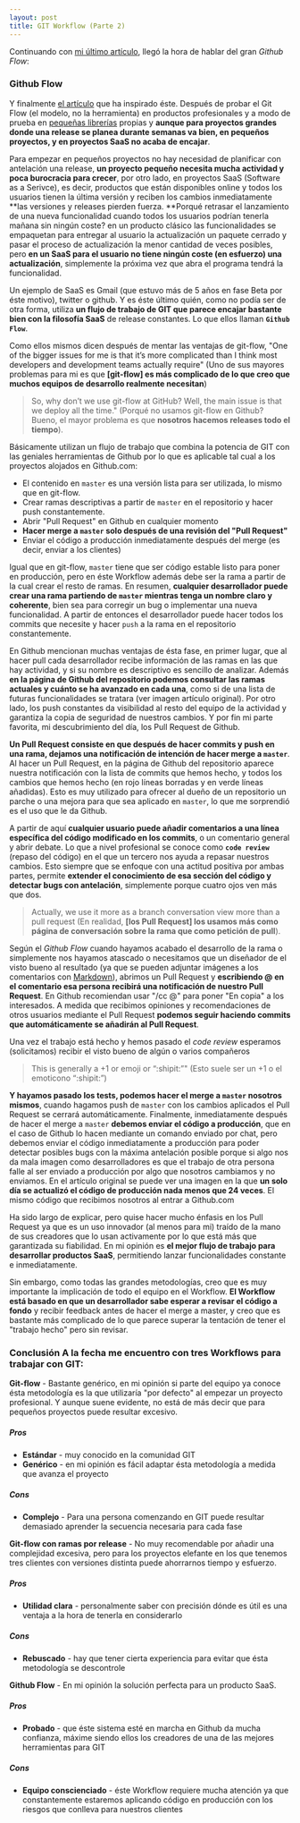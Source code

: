 ```yaml
---
layout: post
title: GIT Workflow (Parte 2)
---
```


Continuando con [mi último artículo][1], llegó la hora de hablar del gran *Github Flow*:

### Github Flow

Y finalmente [el artículo][2] que ha inspirado éste. Después de probar el Git Flow (el modelo, no la herramienta) en productos profesionales y a modo de prueba en [pequeñas librerías][3] propias y **aunque para proyectos grandes donde una release se planea durante semanas va bien, en pequeños proyectos, y en proyectos SaaS no acaba de encajar**.

Para empezar en pequeños proyectos no hay necesidad de planificar con antelación una release, **un proyecto pequeño necesita mucha actividad y poca burocracia para crecer**, por otro lado, en proyectos SaaS (Software as a Serivce), es decir, productos que están disponibles online y todos los usuarios tienen la última versión y reciben los cambios inmediatamente **las versiones y releases pierden fuerza. **Porqué retrasar el lanzamiento de una nueva funcionalidad cuando todos los usuarios podrían tenerla mañana sin ningún coste? en un producto clásico las funcionalidades se empaquetan para entregar al usuario la actualización un paquete cerrado y pasar el proceso de actualización la menor cantidad de veces posibles, pero **en un SaaS para el usuario no tiene ningún coste (en esfuerzo) una actualización**, simplemente la próxima vez que abra el programa tendrá la funcionalidad.

Un ejemplo de SaaS es Gmail (que estuvo más de 5 años en fase Beta por éste motivo), twitter o github. Y es éste último quién, como no podía ser de otra forma, utiliza **un flujo de trabajo de GIT que parece encajar bastante bien con la filosofía SaaS** de release constantes. Lo que ellos llaman **`Github Flow`**.

<!--more Seguir leyendo → -->

Como ellos mismos dicen después de mentar las ventajas de git-flow, "One of the bigger issues for me is that it’s more complicated than I think most developers and development teams actually require" (Uno de sus mayores problemas para mi es que **[git-flow] es más complicado de lo que creo que muchos equipos de desarrollo realmente necesitan**)

> So, why don’t we use git-flow at GitHub? Well, the main issue is that we deploy all the time." (Porqué no usamos git-flow en Github? Bueno, el mayor problema es que **nosotros hacemos releases todo el tiempo**).

Básicamente utilizan un flujo de trabajo que combina la potencia de GIT con las geniales herramientas de Github por lo que es aplicable tal cual a los proyectos alojados en Github.com:

*   El contenido en `master` es una versión lista para ser utilizada, lo mismo que en git-flow.
*   Crear ramas descriptivas a partir de `master` en el repositorio y hacer push constantemente.
*   Abrir "Pull Request" en Github en cualquier momento
*   **Hacer merge a `master` solo después de una revisión del "Pull Request"**
*   Enviar el código a producción inmediatamente después del merge (es decir, enviar a los clientes)

Igual que en git-flow, `master` tiene que ser código estable listo para poner en producción, pero en éste Workflow además debe ser la rama a partir de la cual crear el resto de ramas. En resumen, **cualquier desarrollador puede crear una rama partiendo de `master` mientras tenga un nombre claro y coherente**, bien sea para corregir un bug o implementar una nueva funcionalidad. A partir de entonces el desarrollador puede hacer todos los commits que necesite y hacer `push` a la rama en el repositorio constantemente.

En Github mencionan muchas ventajas de ésta fase, en primer lugar, que al hacer pull cada desarrollador recibe información de las ramas en las que hay actividad, y si su nombre es descriptivo es sencillo de analizar. Además **en la página de Github del repositorio podemos consultar las ramas actuales y cuánto se ha avanzado en cada una**, como si de una lista de futuras funcionalidades se tratara (ver imagen artículo original). Por otro lado, los push constantes da visibilidad al resto del equipo de la actividad y garantiza la copia de seguridad de nuestros cambios. Y por fin mi parte favorita, mi descubrimiento del día, los Pull Request de Github.

**Un Pull Request consiste en que después de hacer commits y push en una rama, dejamos una notificación de intención de hacer merge a `master`**. Al hacer un Pull Request, en la página de Github del repositorio aparece nuestra notificación con la lista de commits que hemos hecho, y todos los cambios que hemos hecho (en rojo líneas borradas y en verde líneas añadidas). Esto es muy utilizado para ofrecer al dueño de un repositorio un parche o una mejora para que sea aplicado en `master`, lo que me sorprendió es el uso que le da Github.

A partir de aquí **cualquier usuario puede añadir comentarios a una línea específica del código modificado en los commits**, o un comentario general y abrir debate. Lo que a nivel profesional se conoce como **`code review`** (repaso del código) en el que un tercero nos ayuda a repasar nuestros cambios. Esto siempre que se enfoque con una actitud positiva por ambas partes, permite **extender el conocimiento de esa sección del código y detectar bugs con antelación**, simplemente porque cuatro ojos ven más que dos.

> Actually, we use it more as a branch conversation view more than a pull request (En realidad, **[los Pull Request] los usamos más como página de conversación sobre la rama que como petición de pull**).

Según el *Github Flow* cuando hayamos acabado el desarrollo de la rama o simplemente nos hayamos atascado o necesitamos que un diseñador de el visto bueno al resultado (ya que se pueden adjuntar imágenes a los comentarios con [Markdown][4]), abrimos un Pull Request y **escribiendo @<nombre> en el comentario esa persona recibirá una notificación de nuestro Pull Request**. En Github recomiendan usar "/cc @<nombre>" para poner "En copia" a los interesados. A medida que recibimos opiniones y recomendaciones de otros usuarios mediante el Pull Request **podemos seguir haciendo commits que automáticamente se añadirán al Pull Request**.

Una vez el trabajo está hecho y hemos pasado el *code review* esperamos (solicitamos) recibir el visto bueno de algún o varios compañeros

> This is generally a +1 or emoji or “:shipit:”" (Esto suele ser un +1 o el emoticono “:shipit:”)

**Y hayamos pasado los tests, podemos hacer el merge a `master` nosotros mismos**, cuando hagamos push de `master` con los cambios aplicados el Pull Request se cerrará automáticamente. Finalmente, inmediatamente después de hacer el merge a `master` **debemos enviar el código a producción**, que en el caso de Github lo hacen mediante un comando enviado por chat, pero debemos enviar el código inmediatamente a producción para poder detectar posibles bugs con la máxima antelación posible porque si algo nos da mala imagen como desarrolladores es que el trabajo de otra persona falle al ser enviado a producción por algo que nosotros cambiamos y no enviamos. En el artículo original se puede ver una imagen en la que **un solo día se actualizó el código de producción nada menos que 24 veces**. El mismo código que recibimos nosotros al entrar a Github.com

Ha sido largo de explicar, pero quise hacer mucho énfasis en los Pull Request ya que es un uso innovador (al menos para mi) traído de la mano de sus creadores que lo usan activamente por lo que está más que garantizada su fiabilidad. En mi opinión es **el mejor flujo de trabajo para desarrollar productos SaaS**, permitiendo lanzar funcionalidades constante e inmediatamente.

Sin embargo, como todas las grandes metodologías, creo que es muy importante la implicación de todo el equipo en el Workflow. **El Workflow está basado en que un desarrollador sabe esperar a revisar el código a fondo** y recibir feedback antes de hacer el merge a master, y creo que es bastante más complicado de lo que parece superar la tentación de tener el "trabajo hecho" pero sin revisar.

### Conclusión A la fecha me encuentro con tres Workflows para trabajar con GIT:

**Git-flow** - Bastante genérico, en mi opinión si parte del equipo ya conoce ésta metodología es la que utilizaría "por defecto" al empezar un proyecto profesional. Y aunque suene evidente, no está de más decir que para pequeños proyectos puede resultar excesivo.

##### Pros

*   **Estándar** - muy conocido en la comunidad GIT
*   **Genérico** - en mi opinión es fácil adaptar ésta metodología a medida que avanza el proyecto

##### Cons

*   **Complejo** - Para una persona comenzando en GIT puede resultar demasiado aprender la secuencia necesaria para cada fase

**Git-flow con ramas por release** - No muy recomendable por añadir una complejidad excesiva, pero para los proyectos elefante en los que tenemos tres clientes con versiones distinta puede ahorrarnos tiempo y esfuerzo.

##### Pros

*   **Utilidad clara** - personalmente saber con precisión dónde es útil es una ventaja a la hora de tenerla en considerarlo

##### Cons

*   **Rebuscado** - hay que tener cierta experiencia para evitar que ésta metodología se descontrole

**Github Flow** - En mi opinión la solución perfecta para un producto SaaS.

##### Pros

*   **Probado** - que éste sistema esté en marcha en Github da mucha confianza, máxime siendo ellos los creadores de una de las mejores herramientas para GIT

##### Cons

*   **Equipo conscienciado** - éste Workflow requiere mucha atención ya que constantemente estaremos aplicando código en producción con los riesgos que conlleva para nuestros clientes

 [1]: http://www.amatiasq.com/2012/12/git-workflow-flujo-de-trabajo-parte-1/ "GIT Workflow (Flujo de trabajo) (Parte 1)"
 [2]: http://scottchacon.com/2011/08/31/github-flow.html
 [3]: https://github.com/amatiasq/jsbase
 [4]: http://es.wikipedia.org/wiki/Markdown
